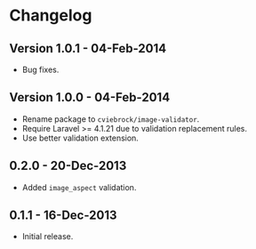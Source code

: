 # Changelog

## Version 1.0.1 - 04-Feb-2014

- Bug fixes.


## Version 1.0.0 - 04-Feb-2014

- Rename package to `cviebrock/image-validator`.
- Require Laravel >= 4.1.21 due to validation replacement rules.
- Use better validation extension.


## 0.2.0 - 20-Dec-2013

- Added `image_aspect` validation.


## 0.1.1 - 16-Dec-2013

- Initial release.
